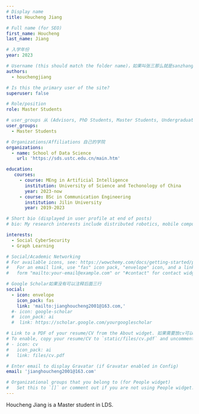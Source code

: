 ```yaml
---
# Display name
title: Houcheng Jiang

# Full name (for SEO)
first_name: Houcheng
last_name: Jiang

# 入学年份
year: 2023

# Username (this should match the folder name)，如果叫张三那么就是sanzhang
authors:
  - houchengjiang

# Is this the primary user of the site? 
superuser: false

# Role/position 
role: Master Students

# user_groups 从 (Advisors, PhD Students, Master Students, Undergraduate) 从这四个里面选
user_groups:
  - Master Students

# Organizations/Affiliations 自己的学院
organizations:
  - name: School of Data Science
    url: 'https://sds.ustc.edu.cn/main.htm'

education:
   courses:
     - course: MEng in Artificial Intelligence
       institution: University of Science and Techonology of China
       year: 2023-now
     - course: BSc in Communication Engineering
       institution: Jilin University
       year: 2019-2023

# Short bio (displayed in user profile at end of posts)
# bio: My research interests include distributed robotics, mobile computing and programmable matter.

interests:
  - Social CyberSecurity
  - Graph Learning

# Social/Academic Networking
# For available icons, see: https://wowchemy.com/docs/getting-started/page-builder/#icons
#   For an email link, use "fas" icon pack, "envelope" icon, and a link in the
#   form "mailto:your-email@example.com" or "#contact" for contact widget.

# Google Scholar如果没有可以注释后面三行
social:
  - icon: envelope
    icon_pack: fas
    link: 'mailto:jianghoucheng2001@163.com,'
  #- icon: google-scholar
  #  icon_pack: ai
  #  link: https://scholar.google.com/yourgooglescholar

# Link to a PDF of your resume/CV from the About widget. 如果需要放cv可以发给我
# To enable, copy your resume/CV to `static/files/cv.pdf` and uncomment the lines below.
# - icon: cv
#   icon_pack: ai
#   link: files/cv.pdf

# Enter email to display Gravatar (if Gravatar enabled in Config)
email: 'jianghoucheng2001@163.com'

# Organizational groups that you belong to (for People widget)
#   Set this to `[]` or comment out if you are not using People widget.
---
```


Houcheng Jiang is a Master student in LDS.
